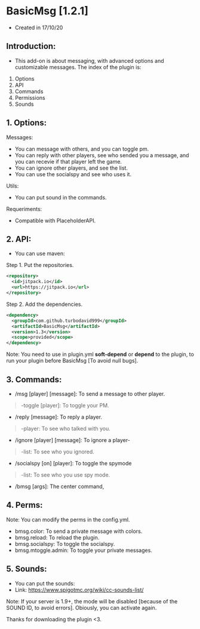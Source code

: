 # BasicMsg [1.2.1]
- Created in 17/10/20


## Introduction:

- This add-on is about messaging, with advanced options and customizable messages. The index of the plugin is:

1. Options
2. API
3. Commands
4. Permissions
5. Sounds

## 1. Options:

Messages:

- You can message with others, and you can toggle pm.
- You can reply with other players, see who sended you a message, and you can recevie if that player left the game.
- You can ignore other players, and see the list.
- You can use the socialspy and see who uses it.

Utils:
- You can put sound in the commands.

Requeriments:
- Compatible with PlaceholderAPI.

## 2. API:
- You can use maven:

Step 1. Put the repositories.
```xml
<repository>
  <id>jitpack.io</id>
  <url>https://jitpack.io</url>
</repository>
 ```
Step 2. Add the dependencies.
```xml
<dependency>
  <groupId>com.github.turbodavid999</groupId>
  <artifactId>BasicMsg</artifactId>
  <version>1.3</version>
  <scope>provided</scope>
</dependency>
```
Note: You need to use in plugin.yml **soft-depend** or **depend** to the plugin, to run your plugin before BasicMsg [To avoid null bugs].

## 3. Commands:

- /msg [player] [message]: To send a message to other player.
> -toggle [player]: To toggle your PM.

- /reply [message]: To reply a player.
> -player: To see who talked with you.

- /ignore [player] [message]: To ignore a player-
> -list: To see who you ignored.

- /socialspy [on] [player]: To toggle the spymode
> -list: To see who you use spy mode.

- /bmsg [args]: The center command,

## 4. Perms:

Note: You can modify the perms in the config.yml.
- bmsg.color: To send a private message with colors.
- bmsg.reload: To reload the plugin.
- bmsg.socialspy: To toggle the socialspy.
- bmsg.mtoggle.admin: To toggle your private messages.

## 5. Sounds:
- You can put the sounds:
- Link: https://www.spigotmc.org/wiki/cc-sounds-list/

Note: If your server is 1.9+, the mode will be disabled [because of the SOUND ID, to avoid errors].
Obiously, you can activate again.

Thanks for downloading the plugin <3.
